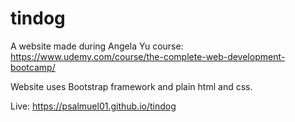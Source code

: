 # tindog

A website made during Angela Yu course: https://www.udemy.com/course/the-complete-web-development-bootcamp/

Website uses Bootstrap framework and plain html and css.

Live: https://psalmuel01.github.io/tindog
